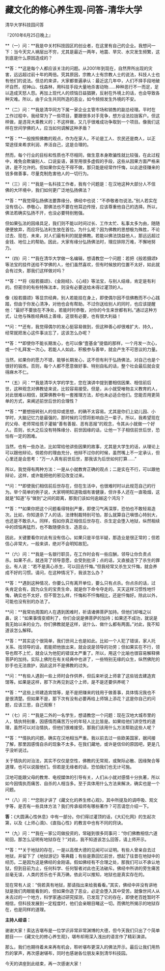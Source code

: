 # 藏文化的修心养生观-问答-清华大学

清华大学科技园问答

『2010年6月25日晚上』

**（一）问：**我是中关村科技园区的创业者，在这里有自己的企业。我想问一下：当今天灾人祸层出不穷，尤其是最近一两年，地震、旱灾、水灾发生频繁，这到底是什么原因造成的？

**答：**这是每个人都应该关注的问题。从2001年到现在，自然界所出现的灾害，远远超过前十年的两倍。究其原因，宗教人士有宗教人士的说法，科技人士也有他们的说法。但总的来讲，大家都普遍承认：最近这几年中，人们不择手段地破坏自然，挖神山、伐森林，用科技手段大量地杀害动物……种种恶行不一而足，足以造成天怒人怨。再加上现代人的烦恼日益猖獗，反射在外境上的话，也会导致各种灾难。所以，由于众生共同所造的恶业，如今频频发生外境的不安。

**（二）问：**我是清华同方下属一家企业主管市场和销售的副总经理。平时在工作过程中，我经常为了一些项目，要跟很多对手竞争，想方设法拉拢客户。但这样做，是违背大乘教义的；不这样做，又几乎很难成功争取到一个项目。像我们这样在世间学佛的人，应当如何调解这种矛盾？

**答：**一般按照佛教的观点，作为在家人，不论是工人、农民还是商人，以正常途径来希求利润、养活自己，这是合理的。

然而，每个行业的目标和性质也不尽相同，做生意本身欺骗性就比较强，在此过程中，难免会欺骗别人、口说妄语，甚至用很多虚假的手段，这些从因果方面严格来讲，是不允许的。但如果你实在不得不做，那只能是经常作忏悔，以此途径赚来的钱多做善事，尽量克制危害他人的一切行为。

**（三）问：**我是一名科技工作者，我有个问题是：在汉地这种大部分人不信佛的大环境中，我们如何更广泛地弘扬佛法？

**答：**我觉得弘扬佛法要靠缘分。佛经中也说：“不恭敬者勿说法。”别人若实在没有信心、恭敬心，那佛法也不要在他耳边传授，应该尊重他自己的选择。所以，佛法若确实弘扬不开，也没必要特别勉强。

但如果弘法的因缘具足，我们则不能以时间过长、工作太忙、私事太多为由，随随便便放弃，而应将弘法利生放在首位。为什么呢？因为佛教的思想极为殊胜，不论过去、现在、未来，对人们最有利的就是佛教。若能以佛法饶益他人，那远远超过金钱、地位上的帮助。因此，大家有缘分弘扬佛法时，理应排除万难，不懈地努力。

**（四）问：**我在清华大学做一名编辑，想请教您一个问题：若把《般若摄颂》等法宝的挂件送给不学佛的人，他们虽然喜欢，但有时候放的位置不太好，如此就会有过失，那我们这样做对吗？

**答：**将《般若摄颂》、《金刚经》、《心经》等法宝，与别人结缘，肯定是有利的。但密宗的有些特殊法本，则没有必要送给未得过灌顶的人。

像《般若摄颂》等显宗经典，别人若能挂在身上，即使偶尔因不信佛教而不小心践踏，但由于你发心清净，对他也会有帮助。不过你送给别人的同时，也应该提醒他：“最好不要放在不净处，若能时时恭敬，对你的今生来世都有利。”通过这种方式，让他与殊胜经典结上善缘，这很有必要，也有很大利益！

**问：**还有，我觉得偶尔的发心挺容易做到，但这种善心却很难扩大、持久，经常就把发心这件事淡忘了，这该怎么办呢？

**答：**即使你不能长期发心，也可以像“壹基金”提倡的那样，一个月发一次心，或一个礼拜发一次心。若能人人如此，积极参与善举，就会产生不可思议的力量。

当然，如果你的愿力不错，能够长期发心，这不但有利于弘扬佛法，对自己也是个很好的锻炼。否则，每个人都不愿意做好事、特别自私的话，整个社会最后就会变得麻木不仁。

**（五）问：**我是清华大学的学生，您在演讲中提到要相信因果、相信前后世，这种观念对佛教徒来说，比较容易接受。但是，从小就受唯物主义教育的人，对此很难以相信，就算佛教中有一套推理方法，却也未必适合他们。您能否用更简单的方式，来阐述前世后世的合理性？

**答：**要想扭转别人的信仰或思想，的确不太容易。尤其是你们上幼儿园、小学时，大脑记忆力是最强的，那时候的习惯将影响自己一辈子。所以，我希望现在的父母、老师常给孩子灌输“善有善报、恶有恶报”的观念，令其从小就做一个好人。否则，长大之后没有特殊缘分、前世因缘的话，让他一下子相信前世后世，恐怕有一定的困难。

当然，也有一些办法，比如常给他讲些因果的故事，尤其是大学生的话，从理论上可以跟他辩论。倘若你的理由充分，他辩不过你的时候，虽然嘴上不一定承认，但心里还是会思考：“万一人真有前世后世，那我该为后世如何打算……”

所以，我觉得有两种方法：一是从小就教育正确的观点；二是实在不行，可以跟他辩论，这样，或许能把他的邪见改变过来。

**问：**即使我们相信前后世存在，但在生活中，也很难时时以此规范自己的行为。举个简单的例子说，大家明明知道吸烟有害健康，但许多人还在一直吸烟，这就是“知道”与“做到”之间的距离，那我们该如何逾越这个鸿沟？

**答：**如果你把这个问题看得特别严重，即使习气再深厚，恐怕也不敢轻易造次。比如，你知道杀了人的话，法律制裁特别可怕，那么就算自己嗔恨心特别大，也还是不敢杀人。同样，假如你真正相信后世存在、杀生定会堕入地狱，纵然相续中的烦恼再猛烈，也不敢随便杀生、造恶业。

因此，关键要看你对此有没有信心。如果只是半信半疑，那造业是很正常的；但若信心非常大，一般来讲，绝对不会明知故犯。

**（六）问：**我是一名银行职员，在工作时会有一些应酬，领导让你负责点杀。如果不点，就违背了领导意愿，会受到批评；点的话，又直接造下了杀生的罪业。有人说：“若不是真心杀生，可以回去忏悔。”但我经常又杀生又忏悔，就会养成不好的习惯。请问，在这种情况下，我该怎么办？

**答：**遇到这种情况，你要么只有离开单位，要么只有点杀。你点杀的话，过失肯定会有，因为众生的宝贵生命，就是你下命令夺走的。天天这样习惯性地忏悔，确实也不太好，但不管怎么样，忏悔和不忏悔相比，还是忏悔好。除此以外，可能也没有别的办法了。

**问：**我常劝周围的人在遇到困难时，祈请诸佛菩萨加持。但他们却嗤之以鼻，说：“如果事情变顺利了，你们会说是佛菩萨的加持；如果还不成功，就说是我无始以来的业力。你们佛教就是这样，说什么、做什么都有两面。”对此，我不知道该怎么解释。

**答：**其实这个很简单，我们世间上也是如此。比如一个人犯了错误，家人托关系、找领导的话，若能把他放出来，就会说是领导的功劳；但如果实在不行，领导也帮不上忙，就会认为他犯的错误太严重了。所以，用这个比喻也很容易解释佛菩萨的加持。实际上佛陀在有关经典中也讲了，一些特别无缘的众生，纵然佛陀的妙手也无法救护，因此这并不是佛教的过失。

**问：**有些人遇到一些上师时会作供养，但后来听说上师拿了这些钱去建造宾馆等。如果是这样，那下次再见到这个上师，是不是还要供养呢？

**答：**这些上师建造宾馆等，是不是把赚来的钱用于做善事，具体情况我也不是很清楚。但如果不是，那下次有没有必要再给上师锦上添花？这是你自己的问题，应该三思，自己观察！

**（七）问：**我是二外的一名学生，想请教您一个问题：现在汉地大城市里的人，情执特别重，因感情而痛苦万分的年轻人比比皆是。如果给他们讲空性的道理，虽然可以对治情执，但他们很难接受。那我们该用什么方法帮助这些人呢？

**答：**情执的问题，确实在汉地相当严重。我以前去过一些欧美国家，据间接了解，那里因感情自杀的现象不太多。在我们藏地，或许是信仰的原因吧，更是几乎没听说过。

关于情执的对治法，其实不仅仅是空性，佛教的无常观，或聚际必散、因缘聚合等道理，也可以说服他们。但若是无缘者的话，恐怕我们也无计可施。

汉地可能跟父母的教育、电视媒体的引导有关，人们从小就对感情十分执著，所以如今因情执而痛苦、自杀的人相当多。至于具体用什么方法来解决，确实也是一个问题。

**（八）问：**您刚才讲了《藏文化的养生修心观》，其中所提及的调呼吸、观文字等，是否有一些具体方法？我们传承祖师有哪些著作？可否请您介绍一下。

**答：**《大圆满心性休息》中有一部分。你们得过灌顶的话，《大幻化网》的生起次第，以及《上师心滴》、《直指心性》的教言中也有不同的窍诀。

**（九）问：**我在一家公司做投资的，常碰到很多同事问：“你们佛教相信六道轮回，那怎么证明有地狱存在？”对此，我不知道该怎么回答，请上师开示。

**答：**关于地狱的存在，一是以高僧大德的见闻可以证明。有些人曾亲自去过地狱，并留下了《地狱游记》等典籍；有些是靠回忆前世，想起了往昔在地狱中的经历。二是因为这是佛经的金刚语。假如佛经有不合理之处，那我们可以不承认地狱，但到目前为止，任何科学、任何智者对此也无法破斥。佛经中所讲的旁生痛苦丝毫无误，人类的苦乐也千真万确，依此可以推知，地狱也是真实存在的。

现在常有人说：“倘若真有地狱，那请指出来给我看看。”其实，佛经中并没有讲地狱是我们肉眼能看到的，但如果你造了恶业，必定会堕入其中受苦。就像世间人从未去过的一个地方，科学家通过研究探测，已发现了它的存在，即使老百姓暂时不相信，但科技发展到一定程度时，他们会亲眼目睹这一切。而佛陀所揭示的地狱存在，也是同样的道理。

**主持人结语：**

谢谢大家！索达吉堪布是一位学识非常非常渊博的大德，但今天我们只出了个简单题目——《藏文化的修心养生观》，堪布却用深入浅出的语言作了精彩演讲。

那么，我们也期待着未来再有机会，聆听堪布更深入的佛法开示。最后让我们用热烈的掌声，再次感谢堪布，同时也感谢各位朋友来到清华科技园。

今天的讲座到此结束，再一次感谢大家！

